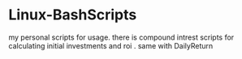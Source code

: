 # Linux-BashScripts
my personal scripts for usage. 
there is compound intrest scripts for calculating initial investments and roi . 
same with DailyReturn
